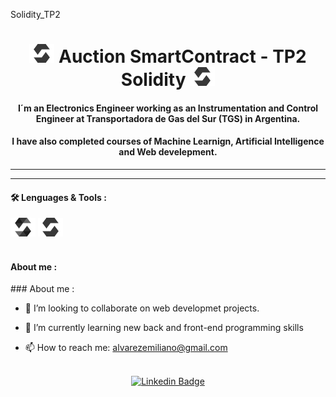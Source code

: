
<!--
**emito69/emito69** is a ✨ _special_ ✨ repository because its `README.md` (this file) appears on your GitHub profile.
Here are some ideas to get you started:
- 🔭 I’m currently working on ...
- 🌱 I’m currently learning ...
- 👯 I’m looking to collaborate on ...
- 🤔 I’m looking for help with ...
- 💬 Ask me about ...
- 📫 How to reach me: ...
- 😄 Pronouns: ...
- ⚡ Fun fact: ...

En el README de github no puedo añadir scrpits de java o css, tengo que trabajar directamente con atributos en html
-->

Solidity_TP2

<div id="header" align="center">
  <h1 align="center"> <img src="https://github.com/devicons/devicon/blob/master/icons/solidity/solidity-plain.svg" title="Solidity" alt="Solidity" height="30" width="40"/> Auction SmartContract - TP2 Solidity <img src="https://github.com/devicons/devicon/blob/master/icons/solidity/solidity-plain.svg" title="Solidity" alt="Solidity" height="30" width="40"/> </h1>
  <h4 align="center"> I´m an Electronics Engineer working as an Instrumentation and Control Engineer at Transportadora de Gas del Sur (TGS) in Argentina.</h4>
  <h4 align="center"> I have also completed courses of Machine Learnign, Artificial Intelligence and Web develepment.</h4>
</div>


<hr>





<hr>
<div align="left">
 <h4> 🛠 Lenguages & Tools : </h4>
 <div>
  <img src="https://github.com/devicons/devicon/blob/master/icons/solidity/solidity-original.svg" title="Solidity" alt="Solidity" height="30" width="40"/>
  <img src="https://github.com/devicons/devicon/blob/master/icons/solidity/solidity-plain.svg" title="Solidity" alt="Solidity" height="30" width="40"/>
  <br>
  <br>
</div>

 <h4> About me : </h4>
### About me : 

- 👯 I’m looking to collaborate on web developmet projects.

- 📝 I’m currently learning new back and front-end programming skills

- 📫 How to reach me: alvarezemiliano@gmail.com
<br>
<div id="badges" align="center">
    <a href="https://www.linkedin.com/in/emiliano-alvarez-a6677b1b4/">
        <img src="https://img.shields.io/badge/LinkedIn-0077B5?style=for-the-badge&logo=linkedin&logoColor=white" alt="Linkedin Badge"  style="max-width: 100%;">
    </a> 
</div>
<br>
</div>
